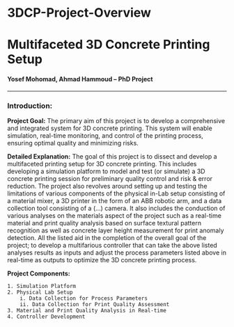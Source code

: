 # 3DCP-Project-Overview
# Multifaceted 3D Concrete Printing Setup
#### Yosef Mohomad, Ahmad Hammoud – PhD Project 
---
### Introduction: 

**Project Goal:**
	The primary aim of this project is to develop a comprehensive and integrated system for 3D concrete printing. This system will enable simulation, real-time monitoring, and control of the printing process, ensuring optimal quality and minimizing risks.

**Detailed Explanation:** 
	The goal of this project is to dissect and develop a multifaceted printing setup for 3D concrete printing. This includes developing a simulation platform to model and test (or simulate) a 3D concrete printing session for preliminary quality control and risk & error reduction. The project also revolves around setting up and testing the limitations of various components of the physical in-Lab setup consisting of a material mixer, a 3D printer in the form of an ABB robotic arm, and a data collection tool consisting of a (…) camera. It also includes the conduction of various analyses on the materials aspect of the project such as a real-time material and print quality analysis based on surface textural pattern recognition as well as concrete layer height measurement for print anomaly detection. All the listed aid in the completion of the overall goal of the project; to develop a multifarious controller that can take the above listed analyses results as inputs and adjust the process parameters listed above in real-time as outputs to optimize the 3D concrete printing process. 

**Project Components:**

    1. Simulation Platform
    2. Physical Lab Setup 
        i. Data Collection for Process Parameters 
        ii. Data Collection for Print Quality Assessment 
    3. Material and Print Quality Analysis in Real-time
    4. Controller Development 
